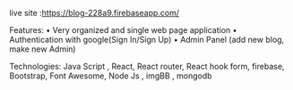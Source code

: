 live site :https://blog-228a9.firebaseapp.com/

Features:
• Very organized and single web page application
• Authentication with google(Sign In/Sign Up)
• Admin Panel (add new blog, make new Admin)



Technologies: Java Script , React, React router, React hook form, firebase, Bootstrap, Font Awesome, Node Js ,
imgBB , mongodb
